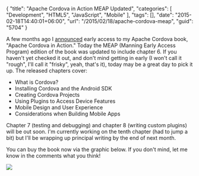 {
	"title": "Apache Cordova in Action MEAP Updated",
	"categories": [
		"Development",
		"HTML5",
		"JavaScript",
		"Mobile"
	],
	"tags": [],
	"date": "2015-02-18T14:40:01+06:00",
	"url": "/2015/02/18/apache-cordova-meap",
	"guid": "5704"
}

A few months ago I <a href="http://www.raymondcamden.com/2014/11/25/Early-Access-to-My-Next-Book-Apache-Cordova-in-Action">announced</a> early access to my Apache Cordova book, "Apache Cordova in Action." Today the MEAP (Manning Early Access Program) edition of the book was updated to include chapter 6. If you haven't yet checked it out, and don't mind getting in early (I won't call it "rough", I'll call it "frisky", yeah, that's it), today may be a great day to pick it up. The released chapters cover:

<!--more-->

<ul>
<li>What is Cordova?</li>
<li>Installing Cordova and the Android SDK</li>
<li>Creating Cordova Projects</li>
<li>Using Plugins to Access Device Features</li>
<li>Mobile Design and User Experience</li>
<li>Considerations when Building Mobile Apps</li>
</ul>

Chapter 7 (testing and debugging) and chapter 8 (writing custom plugins) will be out soon. I'm currently working on the tenth chapter (had to jump a bit) but I'll be wrapping up principal writing by the end of next month. 

You can buy the book now via the graphic below. If you don't mind, let me know in the comments what you think!

<a href="http://manning.com/camden/?a_aid=apachecordova&amp;a_bid=2a2a33f0"><img src="http://static.raymondcamden.com/images/camden_cover150.jpg" style="float:left;margin-right:10px;margin-bottom:10px" scale="0"></a> 
